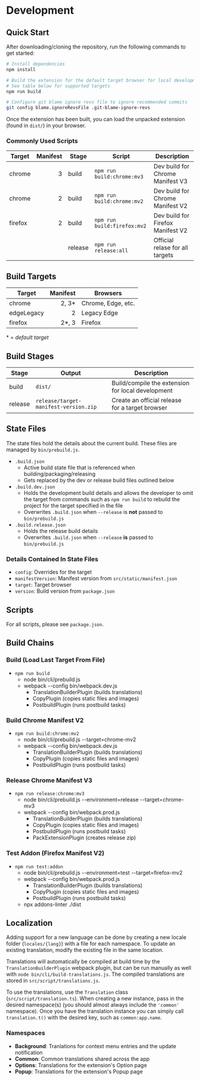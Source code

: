 # Development

## Quick Start

After downloading/cloning the repository, run the following commands to get started:

```sh
# Install dependencies
npm install

# Build the extension for the default target browser for local development
# See table below for supported targets
npm run build
```

```sh
# Configure git blame ignore revs file to ignore recommended commits
git config blame.ignoreRevsFile .git-blame-ignore-revs
```

Once the extension has been built, you can load the unpacked extension (found in `dist/`) in your browser.

### Commonly Used Scripts

| Target  | Manifest | Stage   | Script                      | Description                       |
| ------- | -------: | ------- | --------------------------- | --------------------------------- |
| chrome  |        3 | build   | `npm run build:chrome:mv3`  | Dev build for Chrome Manifest V3  |
| chrome  |        2 | build   | `npm run build:chrome:mv2`  | Dev build for Chrome Manifest V2  |
| firefox |        2 | build   | `npm run build:firefox:mv2` | Dev build for Firefox Manifest V2 |
|         |          | release | `npm run release:all`       | Official relase for all targets   |

## Build Targets

| Target     | Manifest | Browsers           |
| ---------- | -------: | ------------------ |
| chrome     |   2, 3\* | Chrome, Edge, etc. |
| edgeLegacy |        2 | Legacy Edge        |
| firefox    |   2\*, 3 | Firefox            |

\* = _default target_

## Build Stages

| Stage   | Output                                | Description                                       |
| ------- | ------------------------------------- | ------------------------------------------------- |
| build   | `dist/`                               | Build/compile the extension for local development |
| release | `release/target-manifest-version.zip` | Create an official release for a target browser   |

## State Files

The state files hold the details about the current build. These files are managed by `bin/prebuild.js`.

- `.build.json`
  - Active build state file that is referenced when building/packaging/releasing
  - Gets replaced by the dev or release build files outlined below
- `.build.dev.json`
  - Holds the development build details and allows the developer to omit the target from commands such as `npm run build` to rebuild the project for the target specified in the file
  - Overwrites `.build.json` when `--release` is **not** passed to `bin/prebuild.js`
- `.build.release.json`
  - Holds the release build details
  - Overwrites `.build.json` when `--release` **is** passed to `bin/prebuild.js`

### Details Contained In State Files

- `config`: Overrides for the target
- `manifestVersion`: Manifest version from `src/static/manifest.json`
- `target`: Target browser
- `version`: Build version from `package.json`

## Scripts

For all scripts, please see `package.json`.

## Build Chains

### Build (Load Last Target From File)

- `npm run build`
  - node bin/cli/prebuild.js
  - webpack --config bin/webpack.dev.js
    - TranslationBuilderPlugin (builds translations)
    - CopyPlugin (copies static files and images)
    - PostbuildPlugin (runs postbuild tasks)

### Build Chrome Manifest V2

- `npm run build:chrome:mv2`
  - node bin/cli/prebuild.js --target=chrome-mv2
  - webpack --config bin/webpack.dev.js
    - TranslationBuilderPlugin (builds translations)
    - CopyPlugin (copies static files and images)
    - PostbuildPlugin (runs postbuild tasks)

### Release Chrome Manifest V3

- `npm run release:chrome:mv3`
  - node bin/cli/prebuild.js --environment=release --target=chrome-mv3
  - webpack --config bin/webpack.prod.js
    - TranslationBuilderPlugin (builds translations)
    - CopyPlugin (copies static files and images)
    - PostbuildPlugin (runs postbuild tasks)
    - PackExtensionPlugin (creates release zip)

### Test Addon (Firefox Manifest V2)

- `npm run test:addon`
  - node bin/cli/prebuild.js --environment=test --target=firefox-mv2
  - webpack --config bin/webpack.prod.js
    - TranslationBuilderPlugin (builds translations)
    - CopyPlugin (copies static files and images)
    - PostbuildPlugin (runs postbuild tasks)
  - npx addons-linter ./dist

## Localization

Adding support for a new language can be done by creating a new locale folder (`locales/{lang}`) with a file for each namespace. To update an existing translation, modify the existing file in the same location.

Translations will automatically be compiled at build time by the `TranslationBuilderPlugin` webpack plugin, but can be run manually as well with `node bin/cli/build-translations.js`. The compiled translations are stored in `src/script/translations.js`.

To use the translations, use the `Translation` class (`src/script/translation.ts`). When creating a new instance, pass in the desired namespace(s) (you should almost always include the `'common'` namespace). Once you have the translation instance you can simply call `translation.t()` with the desired key, such as `common:app.name`.

### Namespaces

- **Background**: Tranlations for context menu entries and the update notification
- **Common**: Common translations shared across the app
- **Options**: Translations for the extension's Option page
- **Popup**: Translations for the extension's Popup page
